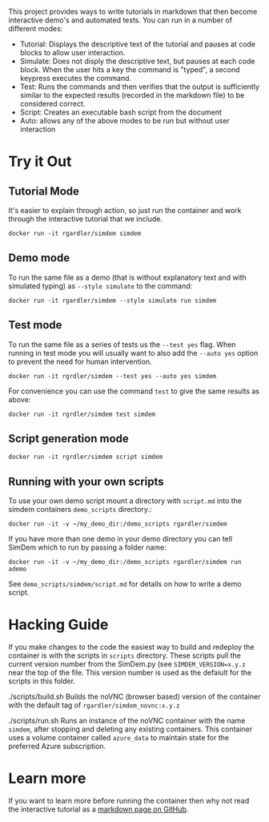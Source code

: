 This project provides ways to write tutorials in markdown that then
become interactive demo's and automated tests. You can run in a number
of different modes:

  * Tutorial: Displays the descriptive text of the tutorial and pauses
    at code blocks to allow user interaction.
  * Simulate: Does not disply the descriptive text, but pauses at each
    code block. When the user hits a key the command is "typed", a
    second keypress executes the command.
  * Test: Runs the commands and then verifies that the output is
    sufficiently similar to the expected results (recorded in the
    markdown file) to be considered correct.
  * Script: Creates an executable bash script from the document
  * Auto: allows any of the above modes to be run but without user
    interaction

# Try it Out

## Tutorial Mode

It's easier to explain through action, so just run the container and
work through the interactive tutorial that we include.

```
docker run -it rgardler/simdem simdem
```

## Demo mode

To run the same file as a demo (that is without explanatory text and
with simulated typing) as `--style simulate` to the command:

```
docker run -it rgardler/simdem --style simulate run simdem
```

## Test mode

To run the same file as a series of tests us the `--test yes`
flag. When running in test mode you will usually want to also add the
`--auto yes` option to prevent the need for human intervention. 

```
docker run -it rgrdler/simdem --test yes --auto yes simdem
```

For convenience you can use the command `test` to give the same
results as above:

```
docker run -it rgrdler/simdem test simdem
```

## Script generation mode

```
docker run -it rgrdler/simdem script simdem
```

## Running with your own scripts

To use your own demo script mount a directory with `script.md` into
the simdem containers `demo_scripts` directory.:

```
docker run -it -v ~/my_demo_dir:/demo_scripts rgardler/simdem
```

If you have more than one demo in your demo directory you can tell
SimDem which to run by passing a folder name:

```
docker run -it -v ~/my_demo_dir:/demo_scripts rgardler/simdem run ademo
```

See `demo_scripts/simdem/script.md` for details on how to write a demo
script.


# Hacking Guide

If you make changes to the code the easiest way to build and redeploy
the container is with the scripts in `scripts` directory. These
scripts pull the current version number from the SimDem.py (see
`SIMDEM_VERSION=x.y.z` near the top of the file. This version number
is used as the defaiult for the scripts in this folder.

  ./scripts/build.sh Builds the noVNC (browser based) version of
  the container with the default tag of `rgardler/simdem_novnc:x.y.z`
  
  ./scripts/run.sh Runs an instance of the noVNC container with
  the name `simdem`, after stopping and deleting any existing
  containers. This container uses a volume container called
  `azure_data` to maintain state for the preferred Azure subscription.

# Learn more

If you want to learn more before running the container then why not
read the interactive tutorial as
a
[markdown page on GitHub](https://github.com/rgardler/simdem/blob/master/demo_scripts/simdem/script.md).
